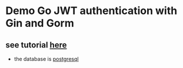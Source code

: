 # Demo Go JWT authentication with Gin and Gorm

## see tutorial [here]('https://www.youtube.com/watch?v=ma7rUS_vW9M')

* the database is [postgresql]('https://customer.elephantsql.com/') 